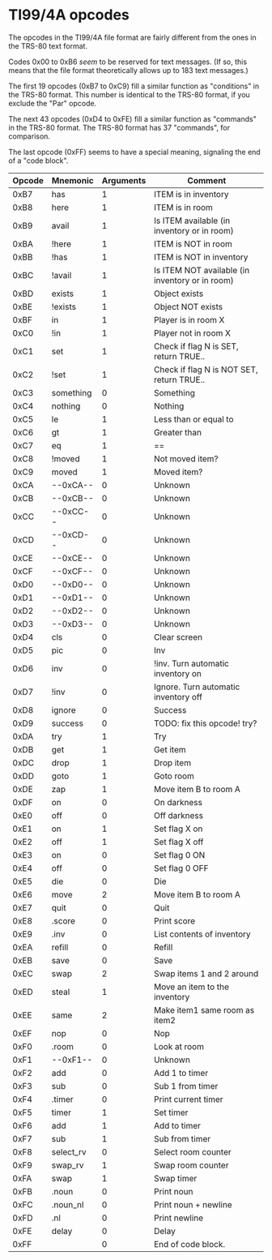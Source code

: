 # TI99/4A opcodes

The opcodes in the TI99/4A file format are fairly different from the ones in the TRS-80 text format.

Codes 0x00 to 0xB6 *seem* to be reserved for text messages. (If so, this means that the file format theoretically allows up to 183 text messages.)

The first 19 opcodes (0xB7 to 0xC9) fill a similar function as "conditions" in the TRS-80 format. This number is identical to the TRS-80 format, if you exclude the "Par" opcode.

The next 43 opcodes (0xD4 to 0xFE) fill a similar function as "commands" in the TRS-80 format. The TRS-80 format has 37 "commands", for comparison.

The last opcode (0xFF) seems to have a special meaning, signaling the end of a "code block".

| Opcode | Mnemonic | Arguments | Comment |
| ------ | -------- | --------- | ------- |
| 0xB7 | has | 1 | ITEM is in inventory |
| 0xB8 | here | 1 | ITEM is in room |
| 0xB9 | avail | 1 | Is ITEM available (in inventory or in room) |
| 0xBA | !here | 1 | ITEM is NOT in room |
| 0xBB | !has | 1 | ITEM is NOT in inventory |
| 0xBC | !avail | 1 | Is ITEM NOT available (in inventory or in room) |
| 0xBD | exists | 1 | Object exists |
| 0xBE | !exists | 1 | Object NOT exists |
| 0xBF | in | 1 | Player is in room X |
| 0xC0 | !in | 1 | Player not in room X |
| 0xC1 | set | 1 | Check if flag N is SET, return TRUE.. |
| 0xC2 | !set | 1 | Check if flag N is NOT SET, return TRUE.. |
| 0xC3 | something | 0 | Something |
| 0xC4 | nothing | 0 | Nothing |
| 0xC5 | le | 1 | Less than or equal to |
| 0xC6 | gt | 1 | Greater than |
| 0xC7 | eq | 1 | == |
| 0xC8 | !moved | 1 | Not moved item? |
| 0xC9 | moved | 1 | Moved item? |
| 0xCA | --0xCA-- | 0 | Unknown |
| 0xCB | --0xCB-- | 0 | Unknown |
| 0xCC | --0xCC-- | 0 | Unknown |
| 0xCD | --0xCD-- | 0 | Unknown |
| 0xCE | --0xCE-- | 0 | Unknown |
| 0xCF | --0xCF-- | 0 | Unknown |
| 0xD0 | --0xD0-- | 0 | Unknown |
| 0xD1 | --0xD1-- | 0 | Unknown |
| 0xD2 | --0xD2-- | 0 | Unknown |
| 0xD3 | --0xD3-- | 0 | Unknown |
| 0xD4 | cls | 0 | Clear screen |
| 0xD5 | pic | 0 | Inv |
| 0xD6 | inv | 0 | !inv. Turn automatic inventory on |
| 0xD7 | !inv | 0 | Ignore. Turn automatic inventory off |
| 0xD8 | ignore | 0 | Success |
| 0xD9 | success | 0 | TODO: fix this opcode! try? |
| 0xDA | try | 1 | Try |
| 0xDB | get | 1 | Get item |
| 0xDC | drop | 1 | Drop item |
| 0xDD | goto | 1 | Goto room |
| 0xDE | zap | 1 | Move item B to room A |
| 0xDF | on | 0 | On darkness |
| 0xE0 | off | 0 | Off darkness |
| 0xE1 | on | 1 | Set flag X on |
| 0xE2 | off | 1 | Set flag X off |
| 0xE3 | on | 0 | Set flag 0 ON |
| 0xE4 | off | 0 | Set flag 0 OFF |
| 0xE5 | die | 0 | Die |
| 0xE6 | move | 2 | Move item B to room A |
| 0xE7 | quit | 0 | Quit |
| 0xE8 | .score | 0 | Print score |
| 0xE9 | .inv | 0 | List contents of inventory |
| 0xEA | refill | 0 | Refill |
| 0xEB | save | 0 | Save |
| 0xEC | swap | 2 | Swap items 1 and 2 around |
| 0xED | steal | 1 | Move an item to the inventory |
| 0xEE | same | 2 | Make item1 same room as item2 |
| 0xEF | nop | 0 | Nop |
| 0xF0 | .room | 0 | Look at room |
| 0xF1 | --0xF1-- | 0 | Unknown |
| 0xF2 | add | 0 | Add 1 to timer |
| 0xF3 | sub | 0 | Sub 1 from timer |
| 0xF4 | .timer | 0 | Print current timer |
| 0xF5 | timer | 1 | Set timer |
| 0xF6 | add | 1 | Add to timer |
| 0xF7 | sub | 1 | Sub from timer |
| 0xF8 | select_rv | 0 | Select room counter |
| 0xF9 | swap_rv | 1 | Swap room counter |
| 0xFA | swap | 1 | Swap timer |
| 0xFB | .noun | 0 | Print noun |
| 0xFC | .noun_nl | 0 | Print noun + newline |
| 0xFD | .nl | 0 | Print newline |
| 0xFE | delay | 0 | Delay |
| 0xFF |   | 0 | End of code block. |